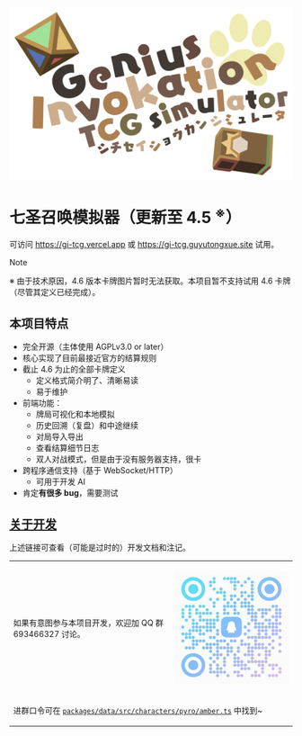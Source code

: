 <center>

![logo](./docs/images/logo.png)

</center>

# 七圣召唤模拟器（更新至 4.5 <sup>※</sup>）

可访问 https://gi-tcg.vercel.app 或 https://gi-tcg.guyutongxue.site 试用。

> [!NOTE]
> ※ 由于技术原因，4.6 版本卡牌图片暂时无法获取。本项目暂不支持试用 4.6 卡牌（尽管其定义已经完成）。

## 本项目特点

- 完全开源（主体使用 AGPLv3.0 or later）
- 核心实现了目前最接近官方的结算规则
- 截止 4.6 为止的全部卡牌定义
  - 定义格式简介明了、清晰易读
  - 易于维护
- 前端功能：
  - 牌局可视化和本地模拟
  - 历史回溯（复盘）和中途继续
  - 对局导入导出
  - 查看结算细节日志
  - 双人对战模式，但是由于没有服务器支持，很卡
- 跨程序通信支持（基于 WebSocket/HTTP）
  - 可用于开发 AI
- 肯定**有很多 bug**，需要测试

## [关于开发](./docs/development/README.md)

上述链接可查看（可能是过时的）开发文档和注记。

<table>
<tbody>
<tr>
<td>

如果有意图参与本项目开发，欢迎加 QQ 群 693466327 讨论。

</td>
<td>

![qq_group_qr](./docs/images/qq_group.jpg)

</td>
<tr>
<td colspan="2">

进群口令可在 [`packages/data/src/characters/pyro/amber.ts`](./packages/data/src/characters/pyro/amber.ts) 中找到~

</td>
</tr>
</tbody>
</table>


